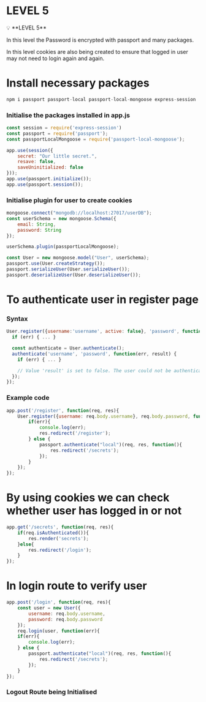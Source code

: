 # **LEVEL 5**

<aside>
💡 **LEVEL 5**

In this level the Password is encrypted with passport and many packages.

In this level cookies are also being created to ensure that logged in user may not need to login again and again.

</aside>

# Install necessary packages

```jsx
npm i passport passport-local passport-local-mongoose express-session
```

### Initialise the packages installed in app.js

```jsx
const session = require('express-session')
const passport = require('passport');
const passportLocalMongoose = require('passport-local-mongoose');
```

```jsx
app.use(session({
    secret: "Our little secret.",
    resave: false,
    saveUninitialized: false
}));
app.use(passport.initialize());
app.use(passport.session());
```

### Initialise plugin for user to create cookies

```jsx
mongoose.connect("mongodb://localhost:27017/userDB");
const userSchema = new mongoose.Schema({
    email: String,
    password: String
});

userSchema.plugin(passportLocalMongoose);

const User = new mongoose.model("User", userSchema);
passport.use(User.createStrategy());
passport.serializeUser(User.serializeUser());
passport.deserializeUser(User.deserializeUser());
```

# To authenticate user in register page

### Syntax

```jsx
User.register({username:'username', active: false}, 'password', function(err, user) {
  if (err) { ... }

  const authenticate = User.authenticate();
  authenticate('username', 'password', function(err, result) {
    if (err) { ... }

    // Value 'result' is set to false. The user could not be authenticated since the user is not active
  });
});
```

### Example code

```jsx
app.post('/register', function(req, res){
    User.register({username: req.body.username}, req.body.password, function(err, user){
        if(err){
            console.log(err);
            res.redirect('/register');
        } else {
            passport.authenticate("local")(req, res, function(){
                res.redirect('/secrets');
            });
        }
    });
});
```

# By using cookies we can check whether user has logged in or not

```jsx
app.get('/secrets', function(req, res){
    if(req.isAuthenticated()){
        res.render('secrets');
    }else{
        res.redirect('/login');
    }
});
```

# In login route to verify user

```jsx
app.post('/login', function(req, res){
    const user = new User({
        username: req.body.username,
        password: req.body.password
    });
    req.login(user, function(err){  
    if(err){
        console.log(err);
    } else {
        passport.authenticate("local")(req, res, function(){
            res.redirect('/secrets');
        });
    }
});
```

### Logout Route being Initialised
